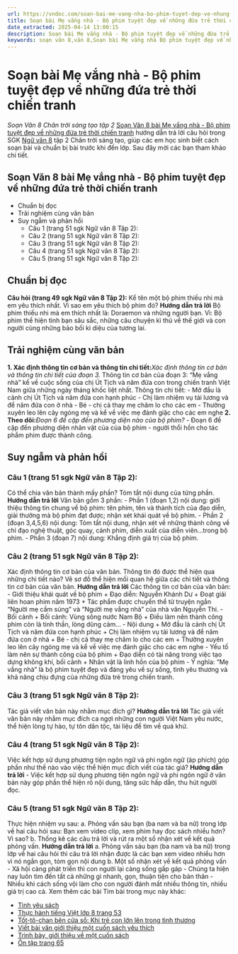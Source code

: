 ```yaml
---
url: https://vndoc.com/soan-bai-me-vang-nha-bo-phim-tuyet-dep-ve-nhung-dua-tre-thoi-chien-tranh-313778
title: Soạn bài Mẹ vắng nhà - Bộ phim tuyệt đẹp về những đứa trẻ thời chiến tranh - Soạn Văn 8 Chân trời sáng tạo tập 2 - VnDoc.com
date_extracted: 2025-04-14 13:00:15
description: Soạn bài Mẹ vắng nhà - Bộ phim tuyệt đẹp về những đứa trẻ thời chiến tranh là bài soạn bài mẫu thuộc chương trình Ngữ văn lớp 8 Chân trời sáng tạo, học kì 2. Mời các bạn cùng tham khảo bài soạn để chuẩn bị cho bài học sắp tới của mình.
keywords: soạn văn 8,văn 8,Soạn bài Mẹ vắng nhà Bộ phim tuyệt đẹp về những đứa trẻ thời chiến tranh,ngữ văn 8,soan van 8,soạn văn lớp 8,giải văn 8,soạn văn 8 tập 2,soạn văn 8 Mẹ vắng nhà Bộ phim tuyệt đẹp về những đứa trẻ thời chiến tranh,soạn Mẹ vắng nhà Bộ phim tuyệt đẹp về những đứa trẻ thời chiến tranh,soạn văn 8 chân trời sáng tạo,văn 8 chân trời sáng tạo,ngữ văn 8 chân trời sáng tạo,Mẹ vắng nhà Bộ phim tuyệt đẹp về những đứa trẻ thời chiến tranh,soạn văn 8 ctst
---
```


# Soạn bài Mẹ vắng nhà - Bộ phim tuyệt đẹp về những đứa trẻ thời chiến tranh
 _Soạn Văn 8 Chân trời sáng tạo tập 2_
[Soạn Văn 8 bài Mẹ vắng nhà - Bộ phim tuyệt đẹp về những đứa trẻ thời chiến tranh](<https://vndoc.com/soan-bai-me-vang-nha-bo-phim-tuyet-dep-ve-nhung-dua-tre-thoi-chien-tranh-313778>) hướng dẫn trả lời câu hỏi trong SGK [Ngữ văn 8](<https://vndoc.com/ngu-van-lop8>) tập 2 Chân trời sáng tạo, giúp các em học sinh biết cách soạn bài và chuẩn bị bài trước khi đến lớp. Sau đây mời các bạn tham khảo chi tiết.
## Soạn Văn 8 bài Mẹ vắng nhà - Bộ phim tuyệt đẹp về những đứa trẻ thời chiến tranh
  * Chuẩn bị đọc
  * Trải nghiệm cùng văn bản
  * Suy ngẫm và phản hồi
    * Câu 1 \(trang 51 sgk Ngữ văn 8 Tập 2\): 
    * Câu 2 \(trang 51 sgk Ngữ văn 8 Tập 2\): 
    * Câu 3 \(trang 51 sgk Ngữ văn 8 Tập 2\): 
    * Câu 4 \(trang 51 sgk Ngữ văn 8 Tập 2\): 
    * Câu 5 \(trang 51 sgk Ngữ văn 8 Tập 2\): 

## **Chuẩn bị đọc**
**Câu hỏi \(trang 49 sgk Ngữ văn 8 Tập 2\):**
Kể tên một bộ phim thiếu nhi mà em yêu thích nhất. Vì sao em yêu thích bộ phim đó?
**Hướng dẫn trả lời**
Bộ phim thiếu nhi mà em thích nhất là: Doraemon và những người bạn. Vì: Bộ phim thể hiện tình bạn sâu sắc, những câu chuyện kì thú về thế giới và con người cùng những bảo bối kì diệu của tương lai.
## **Trải nghiệm cùng văn bản**
**1\. Xác định thông tin cơ bản và thông tin chi tiết:**_Xác định thông tin cơ bản và thông tin chi tiết của đoạn 3._
Thông tin cơ bản của đoạn 3: “Mẹ vắng nhà” kể về cuộc sống của chị Út Tịch và năm đứa con trong chiến tranh Việt Nam giữa những ngày tháng khốc liệt nhất.
Thông tin chi tiết:
\- Mở đầu là cảnh chị Út Tịch và năm đứa con hạnh phúc
\- Chị làm nhiệm vụ tải lương và để năm đứa con ở nhà
\- Bé - chị cả thay mẹ chăm lo cho các em
\- Thường xuyên leo lên cây ngóng mẹ và kể về việc mẹ đánh giặc cho các em nghe
**2\. Theo dõi:**_Đoạn 6 đề cập đến phương diện nào của bộ phim?_
\- Đoạn 6 đề cập đến phương diện nhân vật của của bộ phim - người thổi hồn cho tác phẩm phim được thành công.
## **Suy ngẫm và phản hồi**
### **Câu 1 \(trang 51 sgk Ngữ văn 8 Tập 2\):**
Có thể chia văn bản thành mấy phần? Tóm tắt nội dung của từng phần.
**Hướng dẫn trả lời**
Văn bản gồm 3 phần:
\- Phần 1 \(đoạn 1,2\) nội dung: giới thiệu thông tin chung về bộ phim: tên phim, tên và thành tích của đạo diễn, giải thưởng mà bộ phim đạt được; nhận xét khái quát về bộ phim.
\- Phần 2 \(đoạn 3,4,5,6\) nội dung: Tóm tắt nội dung, nhận xét về những thành công về chỉ đạo nghệ thuật, góc quay, cảnh phim, diễn xuất của diễn viên…trong bộ phim.
\- Phần 3 \(đoạn 7\) nội dung: Khẳng định giá trị của bộ phim.
### **Câu 2 \(trang 51 sgk Ngữ văn 8 Tập 2\):**
Xác định thông tin cơ bản của văn bản. Thông tin đó được thể hiện qua những chi tiết nào? Vẽ sơ đồ thể hiện mối quan hệ giữa các chi tiết và thông tin cơ bản của văn bản.
**Hướng dẫn trả lời**
Các thông tin cơ bản của văn bản:
\- Giới thiệu khái quát về bộ phim
\+ Đạo diễn: Nguyễn Khánh Dư
\+ Đoạt giải liên hoan phim năm 1973
\+ Tác phẩm được chuyển thể từ truyện ngắn “Người mẹ cầm súng” và “Người mẹ vắng nhà” của nhà văn Nguyễn Thi.
\- Bối cảnh
\+ Bối cảnh: Vùng sông nước Nam Bộ
\+ Điều làm nên thành công phim còn là tinh thần, lòng dũng cảm…
\- Nội dung
\+ Mở đầu là cảnh chị Út Tịch và năm đứa con hạnh phúc
\+ Chị làm nhiệm vụ tải lương và để năm đứa con ở nhà
\+ Bé - chị cả thay mẹ chăm lo cho các em
\+ Thường xuyên leo lên cây ngóng mẹ và kể về việc mẹ đánh giặc cho các em nghe
\- Yếu tố làm nên sự thành công của bộ phim
\+ Đạo diễn có tài năng trong việc tạo dựng không khí, bối cảnh
\+ Nhân vật là linh hồn của bộ phim
\- Ý nghĩa: “Mẹ vắng nhà” là bộ phim tuyệt đẹp và đáng yêu về sự sống, tình yêu thương và khả năng chịu đựng của những đứa trẻ trong chiến tranh.
### **Câu 3 \(trang 51 sgk Ngữ văn 8 Tập 2\):**
Tác giả viết văn bản này nhằm mục đích gì?
**Hướng dẫn trả lời**
Tác giả viết văn bản này nhằm mục đích ca ngợi những con người Việt Nam yêu nước, thể hiện lòng tự hào, tự tôn dân tộc, tài liệu để tìm về quá khứ.
### **Câu 4 \(trang 51 sgk Ngữ văn 8 Tập 2\):**
Việc kết hợp sử dụng phương tiện ngôn ngữ và phi ngôn ngữ \(áp phích\) góp phần như thế nào vào việc thể hiện mục đích viết của tác giả?
**Hướng dẫn trả lời**
\- Việc kết hợp sử dụng phương tiện ngôn ngữ và phi ngôn ngữ ở văn bản này góp phần thể hiện rõ nội dung, tăng sức hấp dẫn, thu hút người đọc.
### **Câu 5 \(trang 51 sgk Ngữ văn 8 Tập 2\):**
Thực hiện nhiệm vụ sau:
a. Phỏng vấn sáu bạn \(ba nam và ba nữ\) trong lớp về hai câu hỏi sau: Bạn xem video clip, xem phim hay đọc  sách nhiều hơn? Vì sao?
b. Thống kê các câu trả lời và rút ra một số nhận xét về kết quả phỏng vấn.
**Hướng dẫn trả lời**
a. Phỏng vấn sáu bạn \(ba nam và ba nữ\) trong lớp về hai câu hỏi thì câu trả lời nhận được là các bạn xem video nhiều hơn vì nó ngắn gọn, tóm gọn nội dung
b. Một số nhận xét về kết quả phỏng vấn
\- Xã hội càng phát triển thì con người lại càng sống gấp gáp
\- Chúng ta hiện nay luôn tìm đến tất cả những gì nhanh, gọn, thuận tiện cho bản thân
\- Nhiều khi cách sống vội làm cho con người đánh mất nhiều thông tin, nhiều giá trị cao cả.
Xem thêm các bài Tìm bài trong mục này khác:
  * [Tình yêu sách](</soan-bai-tinh-yeu-sach-313791>)
  * [Thực hành tiếng Việt lớp 8 trang 53 ](</soan-bai-thuc-hanh-tieng-viet-lop-8-trang-53-tap-2-chan-troi-sang-tao-315181>)
  * [Tốt-tô-chan bên cửa sổ: Khi trẻ con lớn lên trong tình thương](</soan-bai-tot-to-chan-ben-cua-so-khi-tre-con-lon-len-trong-tinh-thuong-327102>)
  * [Viết bài văn giới thiệu một cuốn sách yêu thích](</soan-bai-viet-bai-van-gioi-thieu-mot-cuon-sach-yeu-thich-327104>)
  * [Trình bày, giới thiệu về một cuốn sách](</soan-bai-trinh-bay-gioi-thieu-ve-mot-cuon-sach-327111>)
  * [Ôn tập trang 65](</soan-bai-on-tap-trang-65-327114>)

